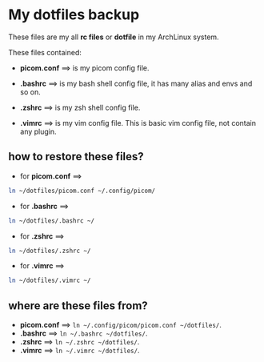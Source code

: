 # My dotfiles backup
These files are my all **rc files** or **dotfile** in my ArchLinux system.

These files contained: 
- **picom.conf** ==> is my picom config file.

- **.bashrc** ==> is my bash shell config file, it has many alias and envs and so on.

- **.zshrc** ==> is my zsh shell config file. 

- **.vimrc** ==> is my vim config file. This is basic vim config file, not contain any plugin.




## how to restore these files?
- for **picom.conf** ==>
```bash
ln ~/dotfiles/picom.conf ~/.config/picom/
```

- for **.bashrc** ==>
```bash
ln ~/dotfiles/.bashrc ~/
```


- for **.zshrc** ==>
```bash
ln ~/dotfiles/.zshrc ~/
```


- for **.vimrc** ==>
```bash
ln ~/dotfiles/.vimrc ~/
```

## where are these files from?
- **picom.conf** ==> `ln ~/.config/picom/picom.conf ~/dotfiles/`.
- **.bashrc** ==> `ln ~/.bashrc ~/dotfiles/`.
- **.zshrc** ==> `ln ~/.zshrc ~/dotfiles/`.
- **.vimrc** ==> `ln ~/.vimrc ~/dotfiles/`.





